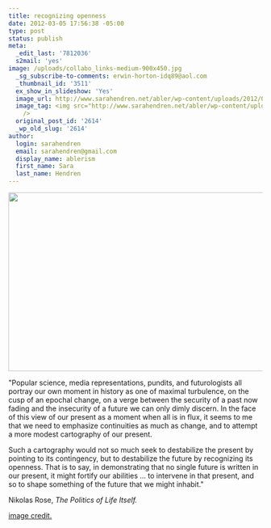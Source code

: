 ```yaml
---
title: recognizing openness
date: 2012-03-05 17:56:38 -05:00
type: post
status: publish
meta:
  _edit_last: '7812036'
  s2mail: 'yes'
image: /uploads/collabo_links-medium-900x450.jpg
  _sg_subscribe-to-comments: erwin-horton-idq89@aol.com
  _thumbnail_id: '3511'
  ex_show_in_slideshow: 'Yes'
  image_url: http://www.sarahendren.net/abler/wp-content/uploads/2012/03/recognizing_openness-600x308.jpg
  image_tag: <img src="http://www.sarahendren.net/abler/wp-content/uploads/2012/03/recognizing_openness-600x308.jpg"
    />
  original_post_id: '2614'
  _wp_old_slug: '2614'
author:
  login: sarahendren
  email: sarahendren@gmail.com
  display_name: ablerism
  first_name: Sara
  last_name: Hendren
---
```


<p><a href="http://ablersite.files.wordpress.com/2012/03/map-sci_collabo2.jpg"><img class="alignnone  wp-image-3860" title="map-sci_collabo2" alt="" src="{{ site.baseurl }}/uploads/map-sci_collabo2.jpg?w=1024" width="717" height="354" /></a></p>
<p>"Popular science, media representations, pundits, and futurologists all portray our own moment in history as one of maximal turbulence, on the cusp of an epochal change, on a verge between the security of a past now fading and the insecurity of a future we can only dimly discern. In the face of this view of our present as a moment when all is in flux, it seems to me that we need to emphasize continuities as much as change, and to attempt a more modest cartography of our present.</p>
<p>Such a cartography would not so much seek to destabilize the present by pointing to its contingency, but to destabilize the future by recognizing its openness. That is to say, in demonstrating that no single future is written in our present, it might fortify our abilities ... to intervene in that present, and so to shape something of the future that we might inhabit."</p>
<p>Nikolas Rose, <em>The Politics of Life Itself.</em></p>
<p><a href="http://www.google.com/imgres?start=157&amp;hl=en&amp;client=firefox-a&amp;hs=XQ2&amp;sa=X&amp;rls=org.mozilla:en-US:official&amp;biw=1431&amp;bih=933&amp;tbm=isch&amp;prmd=imvns&amp;tbnid=u_P42QiaU4QZNM:&amp;imgrefurl=http://augmentation.blogspot.com/&amp;docid=z1U1JtZ7bMtBwM&amp;imgurl=http://flowingdata.com/wp-content/uploads/2011/01/collabo_links-medium-900x450.jpg&amp;w=900&amp;h=450&amp;ei=zEFVT76KI6Xq0gHq_5C9DQ&amp;zoom=1&amp;iact=rc&amp;dur=668&amp;sig=100649654285995130329&amp;page=5&amp;tbnh=94&amp;tbnw=188&amp;ndsp=40&amp;ved=1t:429,r:1,s:157&amp;tx=102&amp;ty=52">image credit.</a></p>
